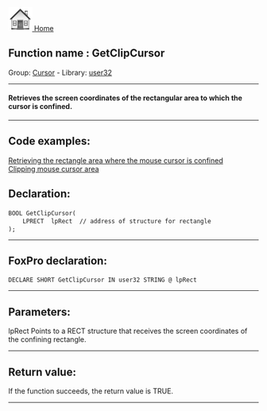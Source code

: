 [<img src="../../images/home.png"> Home ](https://github.com/VFPX/Win32API)  

## Function name : GetClipCursor
Group: [Cursor](../../functions_group.md#Cursor)  -  Library: [user32](../../Libraries.md#user32)  
***  


#### Retrieves the screen coordinates of the rectangular area to which the cursor is confined.
***  


## Code examples:
[Retrieving the rectangle area where the mouse cursor is confined](../../samples/sample_074.md)  
[Clipping mouse cursor area](../../samples/sample_080.md)  

## Declaration:
```foxpro  
BOOL GetClipCursor(
	LPRECT  lpRect 	// address of structure for rectangle
);  
```  
***  


## FoxPro declaration:
```foxpro  
DECLARE SHORT GetClipCursor IN user32 STRING @ lpRect  
```  
***  


## Parameters:
lpRect
Points to a RECT structure that receives the screen coordinates of the confining rectangle.  
***  


## Return value:
If the function succeeds, the return value is TRUE.
  
***  

